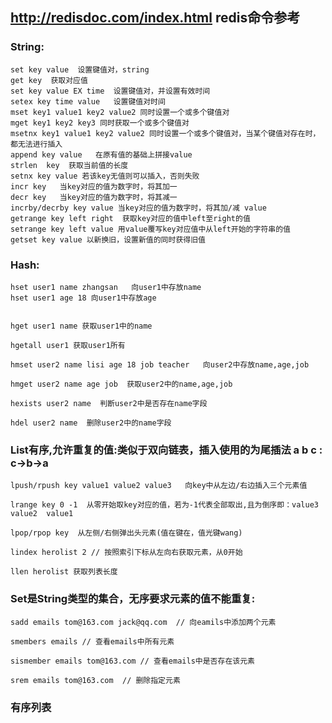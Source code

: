 ## http://redisdoc.com/index.html  redis命令参考


### String:
	set key value  设置键值对，string
	get key  获取对应值
	set key value EX time  设置键值对，并设置有效时间
	setex key time value   设置键值对时间
	mset key1 value1 key2 value2 同时设置一个或多个键值对
	mget key1 key2 key3 同时获取一个或多个键值对
	msetnx key1 value1 key2 value2 同时设置一个或多个键值对，当某个键值对存在时，都无法进行插入
	append key value   在原有值的基础上拼接value
	strlen  key  获取当前值的长度
	setnx key value 若该key无值则可以插入，否则失败
	incr key   当key对应的值为数字时，将其加一
	decr key   当key对应的值为数字时，将其减一
	incrby/decrby key value 当key对应的值为数字时，将其加/减 value
	getrange key left right  获取key对应的值中left至right的值
	setrange key left value 用value覆写key对应值中从left开始的字符串的值
	getset key value 以新换旧，设置新值的同时获得旧值


### Hash:
	hset user1 name zhangsan   向user1中存放name
	hset user1 age 18 向user1中存放age


	hget user1 name 获取user1中的name

	hgetall user1 获取user1所有

	hmset user2 name lisi age 18 job teacher   向user2中存放name,age,job

	hmget user2 name age job  获取user2中的name,age,job

	hexists user2 name  判断user2中是否存在name字段

	hdel user2 name  删除user2中的name字段

### List有序,允许重复的值:类似于双向链表，插入使用的为尾插法  a b c : c->b->a 
	lpush/rpush key value1 value2 value3   向key中从左边/右边插入三个元素值
	
	lrange key 0 -1  从零开始取key对应的值，若为-1代表全部取出,且为倒序即：value3  value2  value1

	lpop/rpop key  从左侧/右侧弹出头元素(值在键在，值光键wang)
	
	lindex herolist 2 // 按照索引下标从左向右获取元素，从0开始
	
	llen herolist 获取列表长度

### Set是String类型的集合，无序要求元素的值不能重复:
	sadd emails tom@163.com jack@qq.com  // 向eamils中添加两个元素

	smembers emails // 查看emails中所有元素

	sismember emails tom@163.com // 查看emails中是否存在该元素

	srem emails tom@163.com  // 删除指定元素

### 有序列表